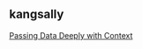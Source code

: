 <h2>kangsally</h2><a href="https://www.notion.so/study66/Passing-Data-Deeply-with-Context-f607b976a6e34c22b11a63db86cfc0c0?pvs=4#a54bee2d8f484ac093e6eb82e218b2df">Passing Data Deeply with Context</a>